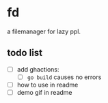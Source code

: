 # fd
a filemanager for lazy ppl.

## todo list
- [ ] add ghactions:
    - [ ] `go build` causes no errors
- [ ] how to use in readme
- [ ] demo gif in readme
